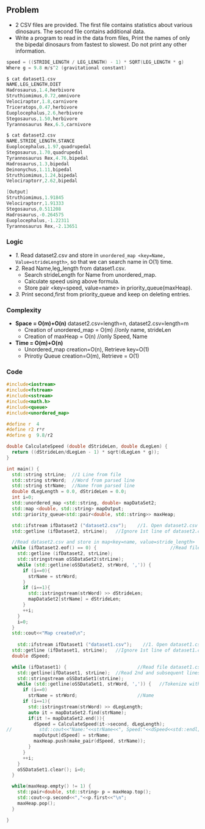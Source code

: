 ## Problem
- 2 CSV files are provided. The first file contains statistics about various dinosaurs. The second file contains additional data.
- Write a program to read in the data from files, Print the names of only the bipedal dinosaurs from fastest to slowest. Do not print any other information.
```c
speed = ((STRIDE_LENGTH / LEG_LENGTH) - 1) * SQRT(LEG_LENGTH * g)
Where g = 9.8 m/s^2 (gravitational constant)

$ cat dataset1.csv
NAME,LEG_LENGTH,DIET
Hadrosaurus,1.4,herbivore
Struthiomimus,0.72,omnivore
Velociraptor,1.8,carnivore
Triceratops,0.47,herbivore
Euoplocephalus,2.6,herbivore
Stegosaurus,1.50,herbivore
Tyrannosaurus Rex,6.5,carnivore

$ cat dataset2.csv
NAME,STRIDE_LENGTH,STANCE
Euoplocephalus,1.97,quadrupedal
Stegosaurus,1.70,quadrupedal
Tyrannosaurus Rex,4.76,bipedal
Hadrosaurus,1.3,bipedal
Deinonychus,1.11,bipedal
Struthiomimus,1.24,bipedal
Velociraptorr,2.62,bipedal

[Output]
Struthiomimus,1.91845
Velociraptorr,1.91333
Stegosaurus,0.511208
Hadrosaurus,-0.264575
Euoplocephalus,-1.22311
Tyrannosaurus Rex,-2.13651
```
### Logic
- *1.* Read dataset2.csv and store in `unordered_map <key=Name, Value=strideLength>`, so that we can search name in O(1) time.
- *2.* Read Name,leg_length from dataset1.csv. 
  - Search strideLength for Name from unordered_map.
  - Calculate speed using above formula.
  - Store pair <key=speed, value=name> in priority_queue(maxHeap).
- *3.* Print second,first from priority_queue and keep on deleting entries.

### Complexity
- **Space = O(m)+O(n)** dataset2.csv=length=n, dataset2.csv=length=m
  - Creation of unordered_map = O(m)  //only name, strideLen
  - Creation of maxHeap = O(n)  //only Speed, Name
- **Time = O(m)+O(n)** 
  - Unordered_map creation=O(n), Retrieve key=O(1)
  - Prirotiy Queue creation=O(m), Retrieve = O(1)
  
### Code
```c++
#include<iostream>
#include<fstream>
#include<sstream>
#include<math.h>
#include<queue>
#include<unordered_map>

#define r  4
#define r2 r*r
#define g  9.8/r2

double CalculateSpeed (double dStrideLen, double dLegLen) {
  return ((dStrideLen/dLegLen - 1) * sqrt(dLegLen * g));
}

int main() {
  std::string strLine;  //1 Line from file
  std::string strWord;  //Word from parsed line
  std::string strName;  //Name from parsed line
  double dLegLength = 0.0, dStrideLen = 0.0;
  int i=0;
  std::unordered_map <std::string, double> mapDataSet2;
  std::map <double, std::string> mapOutput;
  std::priority_queue<std::pair<double, std::string>> maxHeap;

  std::ifstream ifDataset2 ("dataset2.csv");    //1. Open dataset2.csv
  std::getline (ifDataset2, strLine);   //Ignore 1st line of dataset2.csv

  //Read dataset2.csv and store in map<key=name, value=stride_length>
  while (ifDataset2.eof() == 0) {                           //Read file dataset2.csv
    std::getline (ifDataset2, strLine);
    std::stringstream oSSDataSet2(strLine);
    while (std::getline(oSSDataSet2, strWord, ',')) {
      if (i==0){
        strName = strWord;
      }
      if (i==1){
        std::istringstream(strWord) >> dStrideLen;
        mapDataSet2[strName] = dStrideLen;
      }
      ++i;
    }
    i=0;
  }
  std::cout<<"Map created\n";
  
    std::ifstream ifDataset1 ("dataset1.csv");    //1. Open dataset1.csv
  std::getline (ifDataset1, strLine);   //Ignore 1st line of dataset1.csv
  double dSpeed;

  while (ifDataset1) {                          //Read file dataset1.csv
    std::getline(ifDataset1, strLine);  //Read 2nd and subsequent lines
    std::stringstream oSSDataSet1(strLine);
    while (std::getline(oSSDataSet1, strWord, ',')) {   //Tokenize with delimiter , and only read 2 tokens
      if (i==0)
        strName = strWord;                      //Name
      if (i==1){
        std::istringstream(strWord) >> dLegLength;
        auto it = mapDataSet2.find(strName);
        if(it != mapDataSet2.end()){
          dSpeed = CalculateSpeed(it->second, dLegLength);
//          std::cout<<"Name:"<<strName<<", Speed:"<<dSpeed<<std::endl;
          mapOutput[dSpeed] = strName;
          maxHeap.push(make_pair(dSpeed, strName));
        }
      }
      ++i;
    }
    oSSDataSet1.clear(); i=0;
  }

  while(maxHeap.empty() != 1) {
    std::pair<double, std::string> p = maxHeap.top();
    std::cout<<p.second<<","<<p.first<<"\n";
    maxHeap.pop();
  }

}
```
